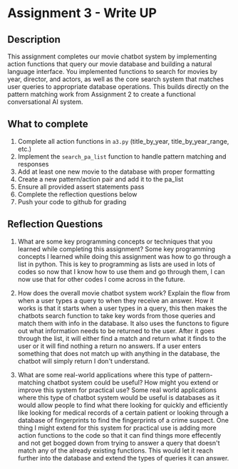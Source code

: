# Assignment 3 - Write UP

## Description
This assignment completes our movie chatbot system by implementing action functions that query our movie database and building a natural language interface. You implemented functions to search for movies by year, director, and actors, as well as the core search system that matches user queries to appropriate database operations. This builds directly on the pattern matching work from Assignment 2 to create a functional conversational AI system.

## What to complete
1. Complete all action functions in `a3.py` (title_by_year, title_by_year_range, etc.)
2. Implement the `search_pa_list` function to handle pattern matching and responses  
3. Add at least one new movie to the database with proper formatting
4. Create a new pattern/action pair and add it to the pa_list
5. Ensure all provided assert statements pass
6. Complete the reflection questions below
7. Push your code to github for grading

## Reflection Questions

1. What are some key programming concepts or techniques that you learned while completing this assignment?
Some key programming concepts I learned while doing this assignment was how to go through a list in python.  This is key to programming as lists are used in lots of codes so now that I know how to use them and go through them, I can now use that for other codes I come across in the future.


2. How does the overall movie chatbot system work? Explain the flow from when a user types a query to when they receive an answer.
How it works is that it starts when a user types in a query, this then makes the chatbots search function to take key words from those queries and match them with info in the database.  It also uses the functons to figure out what information needs to be returned to the user.  After it goes through the list, it will either find a match and return what it finds to the user or it will find nothing a return no answers.  If a user enters something that does not match up with anything in the database, the chatbot will simply return I don't understand.



3. What are some real-world applications where this type of pattern-matching chatbot system could be useful? How might you extend or improve this system for practical use?
Some real world applications where this type of chatbot system would be useful is databases as it would allow people to find what there looking for quickly and efficiently like looking for medical records of a certain patient or looking through a database of fingerprints to find the fingerprints of a crime suspect.  One thing I might extend for this system for practical use is adding more action functions to the code so that it can find things more effecently and not get bogged down from trying to answer a query that doesn't match any of the already existing functions.  This would let it reach further into the database and extend the types of queries it can answer.